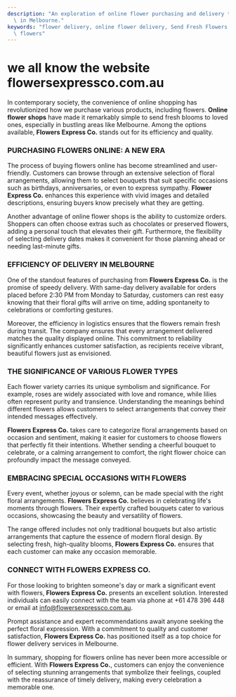 ```yaml
---
description: "An exploration of online flower purchasing and delivery through Flowers Express Co\
  \ in Melbourne."
keywords: "flower delivery, online flower delivery, Send Fresh Flowers in Melbourne, melbourne\
  \ flowers"
---
```

# we all know the website flowersexpressco.com.au

In contemporary society, the convenience of online shopping has revolutionized how we purchase various products, including flowers. **Online flower shops** have made it remarkably simple to send fresh blooms to loved ones, especially in bustling areas like Melbourne. Among the options available, **Flowers Express Co.** stands out for its efficiency and quality.

### PURCHASING FLOWERS ONLINE: A NEW ERA

The process of buying flowers online has become streamlined and user-friendly. Customers can browse through an extensive selection of floral arrangements, allowing them to select bouquets that suit specific occasions such as birthdays, anniversaries, or even to express sympathy. **Flower Express Co.** enhances this experience with vivid images and detailed descriptions, ensuring buyers know precisely what they are getting.

Another advantage of online flower shops is the ability to customize orders. Shoppers can often choose extras such as chocolates or preserved flowers, adding a personal touch that elevates their gift. Furthermore, the flexibility of selecting delivery dates makes it convenient for those planning ahead or needing last-minute gifts.

### EFFICIENCY OF DELIVERY IN MELBOURNE

One of the standout features of purchasing from **Flowers Express Co.** is the promise of speedy delivery. With same-day delivery available for orders placed before 2:30 PM from Monday to Saturday, customers can rest easy knowing that their floral gifts will arrive on time, adding spontaneity to celebrations or comforting gestures. 

Moreover, the efficiency in logistics ensures that the flowers remain fresh during transit. The company ensures that every arrangement delivered matches the quality displayed online. This commitment to reliability significantly enhances customer satisfaction, as recipients receive vibrant, beautiful flowers just as envisioned.

### THE SIGNIFICANCE OF VARIOUS FLOWER TYPES

Each flower variety carries its unique symbolism and significance. For example, roses are widely associated with love and romance, while lilies often represent purity and transience. Understanding the meanings behind different flowers allows customers to select arrangements that convey their intended messages effectively. 

**Flowers Express Co.** takes care to categorize floral arrangements based on occasion and sentiment, making it easier for customers to choose flowers that perfectly fit their intentions. Whether sending a cheerful bouquet to celebrate, or a calming arrangement to comfort, the right flower choice can profoundly impact the message conveyed.

### EMBRACING SPECIAL OCCASIONS WITH FLOWERS

Every event, whether joyous or solemn, can be made special with the right floral arrangements. **Flowers Express Co.** believes in celebrating life's moments through flowers. Their expertly crafted bouquets cater to various occasions, showcasing the beauty and versatility of flowers. 

The range offered includes not only traditional bouquets but also artistic arrangements that capture the essence of modern floral design. By selecting fresh, high-quality blooms, **Flowers Express Co.** ensures that each customer can make any occasion memorable.

### CONNECT WITH FLOWERS EXPRESS CO.

For those looking to brighten someone's day or mark a significant event with flowers, **Flowers Express Co.** presents an excellent solution. Interested individuals can easily connect with the team via phone at +61 478 396 448 or email at info@flowersexpressco.com.au. 

Prompt assistance and expert recommendations await anyone seeking the perfect floral expression. With a commitment to quality and customer satisfaction, **Flowers Express Co.** has positioned itself as a top choice for flower delivery services in Melbourne.

In summary, shopping for flowers online has never been more accessible or efficient. With **Flowers Express Co.**, customers can enjoy the convenience of selecting stunning arrangements that symbolize their feelings, coupled with the reassurance of timely delivery, making every celebration a memorable one.

